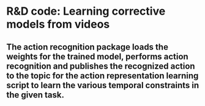 # R&D code: Learning corrective models from videos

## The action recognition package loads the weights for the trained model, performs action recognition and publishes the recognized action to the topic for the action representation learning script to learn the various temporal constraints in the given task.

